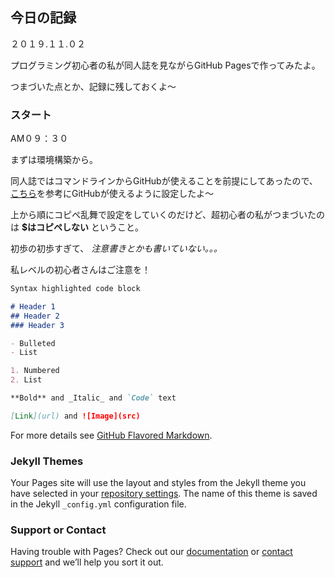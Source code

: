 ## 今日の記録

２０１９.１１.０２

プログラミング初心者の私が同人誌を見ながらGitHub Pagesで作ってみたよ。

つまづいた点とか、記録に残しておくよ〜

### スタート

AM０９：３０

まずは環境構築から。

同人誌ではコマンドラインからGitHubが使えることを前提にしてあったので、[こちら](https://employment.en-japan.com/engineerhub/entry/2017/01/31/110000)を参考にGitHubが使えるように設定したよ〜

上から順にコピペ乱舞で設定をしていくのだけど、超初心者の私がつまづいたのは
**$はコピペしない**
ということ。

初歩の初歩すぎて、
_注意書きとかも書いていない。。。_

私レベルの初心者さんはご注意を！


```markdown
Syntax highlighted code block

# Header 1
## Header 2
### Header 3

- Bulleted
- List

1. Numbered
2. List

**Bold** and _Italic_ and `Code` text

[Link](url) and ![Image](src)
```

For more details see [GitHub Flavored Markdown](https://guides.github.com/features/mastering-markdown/).

### Jekyll Themes

Your Pages site will use the layout and styles from the Jekyll theme you have selected in your [repository settings](https://github.com/h020nnj/TodaysLog/settings). The name of this theme is saved in the Jekyll `_config.yml` configuration file.

### Support or Contact

Having trouble with Pages? Check out our [documentation](https://help.github.com/categories/github-pages-basics/) or [contact support](https://github.com/contact) and we’ll help you sort it out.
